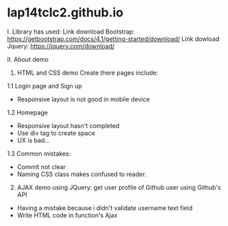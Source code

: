 # lap14tclc2.github.io
I. Library has used: 
Link download Bootstrap: https://getbootstrap.com/docs/4.1/getting-started/download/
Link dowload Jquery: https://jquery.com/download/

II. About demo

1. HTML and CSS demo
Create there pages include:

1.1 Login page and Sign up 
+ Responsive layout is not good in mobile device


1.2 Homepage
+ Responsive layout hasn't completed 
+ Use div tag to create space 
+ UX is bad...

1.3 Common mistakes:
+ Commit not clear
+ Naming CSS class makes confused to reader.

2. AJAX demo using JQuery: get user profile of Github user using Github's API
+ Having a mistake because i didn't validate username text field
+ Write HTML code in function's Ajax
